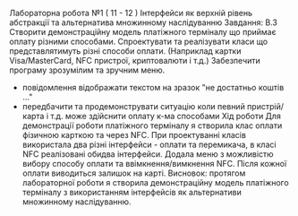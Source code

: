 Лабораторна робота №1 ( 11 - 12 )
Інтерфейси як верхній рівень абстракції та альтернатива множинному наслідуванню
Завдання:
В.3
Створити демонстраційну модель платіжного терміналу що приймає оплату різними способами. Спроектувати та реалізувати
класи що представлятимуть різні способи оплати.
(Наприклад картки Visa/MasterCard, NFC пристрої, криптовалюти і т.д.)
Забезпечити програму зрозумілим та зручним меню.
* повідомлення відображати текстом на зразок "не достатньо коштів ..."
* передбачити та продемонструвати ситуацію коли певний пристрій/карта і т.д. може здійснити оплату к-ма способами
Хід роботи
Для демонстрації роботи платіжного терміналу я створила клас оплати фізичною карткою та через NFC. При проектуванні класів використала два різні інтерфейси  - оплати та перемикача, в класі NFC реалізовані обидва інтерфейси. Додала меню з можливістю вибору способу оплати та ввімкнення/вимкнення NFC. Після кожної оплати виводиться залишок на карті.
Висновок: протягом лабораторної роботи я створила демонстраційну модель платіжного терміналу з використанням інтерфейсів як альтернативи множинному наслідуванню.
